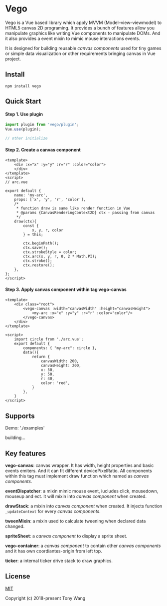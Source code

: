 # Vego

Vego is a Vue based library which apply MVVM (Model–view–viewmodel) to HTML5 canvas 2D programing. It provides a bunch of features allow you manipulate graphics like writing Vue components to manipulate DOMs. And it also provides a event mixin to mimic mouse interactions events.

It is designed for building reusable *canvas components* used for tiny games or simple data visualization or other requirements bringing canvas in Vue project.



## Install

```
npm install vego
```



## Quick Start

#### Step 1. Use plugin

```javascript
import plugin from 'vego/plugin';
Vue.use(plugin);

// other initialize
```

#### Step 2. Create a canvas component

```vue
<template>
	<div :x="x" :y="y" :r="r" :color="color">
	</div>
</template>
<script>
// arc.vue
    
export default {
	name: 'my-arc',
	props: ['x', 'y', 'r', 'color'],
    /* 
     * function draw is same like render function in Vue
     * @params {CanvasRenderingContext2D} ctx - passing from canvas
     */
	draw(ctx){
		const {
			x, y, r, color
		} = this;

		ctx.beginPath();
		ctx.save();
		ctx.strokeStyle = color;
		ctx.arc(x, y, r, 0, 2 * Math.PI);
		ctx.stroke();
		ctx.restore();		
	},
};
</script>

```

#### Step 3. Apply canvas component within tag vego-canvas

```vue
<template>
	<div class="root">
		<vego-canvas :width="canvasWidth" :height="canvasHeight">
			<my-arc :x="x" :y="y" :r="r" :color="color"/>
		</vego-canvas>
    </div>
</template>

<script>
	import circle from './arc.vue'; 
	export default {
		components: { "my-arc": circle },
		data(){
			return {
				canvasWidth: 200,
				canvasHeight: 200,
				x: 50,
				y: 50,
				r: 40,
				color: 'red',
			}
		},
	}
</script>

```



## Supports

Demo: './examples'

building...



## Key features

**vego-canvas**: canvas wrapper. It has width, height properties and basic events emiters. And it can fit different devicePixelRatio. All components within this tag must implement draw function which named as  *canvas components*. 

**eventDispatcher**: a mixin mimic mouse event, iucludes click, mousedown, mouseup and ect. It will mixin into *canvas component* when created.

**drawStack**:  a mixin into *canvas component* when created. It injects function `_updateContext` for every *canvas components*. 

**tweenMixin**: a mixin used to calculate tweening when declared data changed. 

**spriteSheet**: a *canvas component* to display a sprite sheet.

**vego-container**:  a *canvas component* to contain other *canvas components* and it has own coordiantes-origin from left top.

**ticker**: a internal ticker drive stack to draw graphics.



## License

[MIT](http://opensource.org/licenses/MIT)

Copyright (c) 2018-present Tony Wang